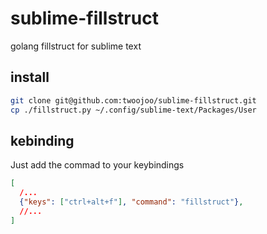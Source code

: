 # sublime-fillstruct
golang fillstruct for sublime text

## install

```bash
git clone git@github.com:twoojoo/sublime-fillstruct.git
cp ./fillstruct.py ~/.config/sublime-text/Packages/User
```

## kebinding

Just add the commad to your keybindings
```json
[
  /...
  {"keys": ["ctrl+alt+f"], "command": "fillstruct"},
  //...
]
```
